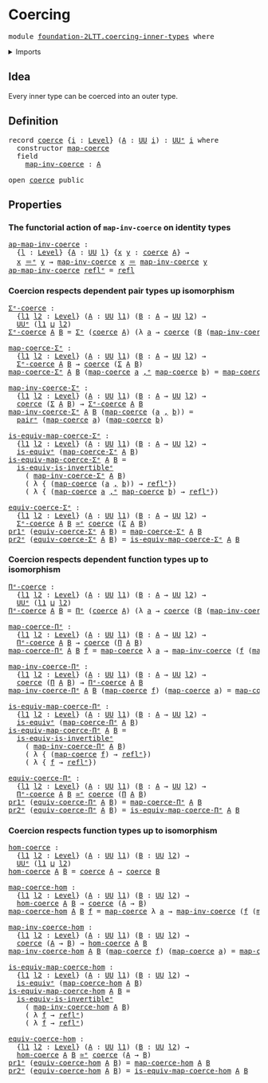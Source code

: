 # Coercing

<pre class="Agda"><a id="21" class="Keyword">module</a> <a id="28" href="foundation-2LTT.coercing-inner-types.html" class="Module">foundation-2LTT.coercing-inner-types</a> <a id="65" class="Keyword">where</a>
</pre>
<details><summary>Imports</summary>

<pre class="Agda"><a id="121" class="Keyword">open</a> <a id="126" class="Keyword">import</a> <a id="133" href="foundation.dependent-pair-types.html" class="Module">foundation.dependent-pair-types</a>
<a id="165" class="Keyword">open</a> <a id="170" class="Keyword">import</a> <a id="177" href="foundation.dependent-pair-types%25E1%25B5%2589.html" class="Module">foundation.dependent-pair-typesᵉ</a>
<a id="210" class="Keyword">open</a> <a id="215" class="Keyword">import</a> <a id="222" href="foundation.equivalences%25E1%25B5%2589.html" class="Module">foundation.equivalencesᵉ</a>
<a id="247" class="Keyword">open</a> <a id="252" class="Keyword">import</a> <a id="259" href="foundation.identity-types.html" class="Module">foundation.identity-types</a>
<a id="285" class="Keyword">open</a> <a id="290" class="Keyword">import</a> <a id="297" href="foundation.identity-types%25E1%25B5%2589.html" class="Module">foundation.identity-typesᵉ</a>
<a id="324" class="Keyword">open</a> <a id="329" class="Keyword">import</a> <a id="336" href="foundation.pi-decompositions.html" class="Module">foundation.pi-decompositions</a>
<a id="365" class="Keyword">open</a> <a id="370" class="Keyword">import</a> <a id="377" href="foundation.pi-decompositions%25E1%25B5%2589.html" class="Module">foundation.pi-decompositionsᵉ</a>
<a id="407" class="Keyword">open</a> <a id="412" class="Keyword">import</a> <a id="419" href="foundation.universe-levels.html" class="Module">foundation.universe-levels</a>
<a id="446" class="Keyword">open</a> <a id="451" class="Keyword">import</a> <a id="458" href="foundation.universe-levels%25E1%25B5%2589.html" class="Module">foundation.universe-levelsᵉ</a>
</pre>
</details>

## Idea

Every inner type can be coerced into an outer type.

## Definition

<pre class="Agda"><a id="588" class="Keyword">record</a> <a id="coerce"></a><a id="595" href="foundation-2LTT.coercing-inner-types.html#595" class="Record">coerce</a> <a id="602" class="Symbol">{</a><a id="603" href="foundation-2LTT.coercing-inner-types.html#603" class="Bound">i</a> <a id="605" class="Symbol">:</a> <a id="607" href="Agda.Primitive.html#742" class="Postulate">Level</a><a id="612" class="Symbol">}</a> <a id="614" class="Symbol">(</a><a id="615" href="foundation-2LTT.coercing-inner-types.html#615" class="Bound">A</a> <a id="617" class="Symbol">:</a> <a id="619" href="Agda.Primitive.html#388" class="Primitive">UU</a> <a id="622" href="foundation-2LTT.coercing-inner-types.html#603" class="Bound">i</a><a id="623" class="Symbol">)</a> <a id="625" class="Symbol">:</a> <a id="627" href="Agda.Primitive.html#429" class="Primitive">UUᵉ</a> <a id="631" href="foundation-2LTT.coercing-inner-types.html#603" class="Bound">i</a> <a id="633" class="Keyword">where</a>
  <a id="641" class="Keyword">constructor</a> <a id="map-coerce"></a><a id="653" href="foundation-2LTT.coercing-inner-types.html#653" class="InductiveConstructor">map-coerce</a>
  <a id="666" class="Keyword">field</a>
    <a id="coerce.map-inv-coerce"></a><a id="676" href="foundation-2LTT.coercing-inner-types.html#676" class="Field">map-inv-coerce</a> <a id="691" class="Symbol">:</a> <a id="693" href="foundation-2LTT.coercing-inner-types.html#615" class="Bound">A</a>

<a id="696" class="Keyword">open</a> <a id="701" href="foundation-2LTT.coercing-inner-types.html#595" class="Module">coerce</a> <a id="708" class="Keyword">public</a>
</pre>
## Properties

### The functorial action of `map-inv-coerce` on identity types

<pre class="Agda"><a id="ap-map-inv-coerce"></a><a id="808" href="foundation-2LTT.coercing-inner-types.html#808" class="Function">ap-map-inv-coerce</a> <a id="826" class="Symbol">:</a>
  <a id="830" class="Symbol">{</a><a id="831" href="foundation-2LTT.coercing-inner-types.html#831" class="Bound">l</a> <a id="833" class="Symbol">:</a> <a id="835" href="Agda.Primitive.html#742" class="Postulate">Level</a><a id="840" class="Symbol">}</a> <a id="842" class="Symbol">{</a><a id="843" href="foundation-2LTT.coercing-inner-types.html#843" class="Bound">A</a> <a id="845" class="Symbol">:</a> <a id="847" href="Agda.Primitive.html#388" class="Primitive">UU</a> <a id="850" href="foundation-2LTT.coercing-inner-types.html#831" class="Bound">l</a><a id="851" class="Symbol">}</a> <a id="853" class="Symbol">{</a><a id="854" href="foundation-2LTT.coercing-inner-types.html#854" class="Bound">x</a> <a id="856" href="foundation-2LTT.coercing-inner-types.html#856" class="Bound">y</a> <a id="858" class="Symbol">:</a> <a id="860" href="foundation-2LTT.coercing-inner-types.html#595" class="Record">coerce</a> <a id="867" href="foundation-2LTT.coercing-inner-types.html#843" class="Bound">A</a><a id="868" class="Symbol">}</a> <a id="870" class="Symbol">→</a>
  <a id="874" href="foundation-2LTT.coercing-inner-types.html#854" class="Bound">x</a> <a id="876" href="foundation-core.identity-types%25E1%25B5%2589.html#2730" class="Function Operator">＝ᵉ</a> <a id="879" href="foundation-2LTT.coercing-inner-types.html#856" class="Bound">y</a> <a id="881" class="Symbol">→</a> <a id="883" href="foundation-2LTT.coercing-inner-types.html#676" class="Field">map-inv-coerce</a> <a id="898" href="foundation-2LTT.coercing-inner-types.html#854" class="Bound">x</a> <a id="900" href="foundation-core.identity-types.html#2713" class="Function Operator">＝</a> <a id="902" href="foundation-2LTT.coercing-inner-types.html#676" class="Field">map-inv-coerce</a> <a id="917" href="foundation-2LTT.coercing-inner-types.html#856" class="Bound">y</a>
<a id="919" href="foundation-2LTT.coercing-inner-types.html#808" class="Function">ap-map-inv-coerce</a> <a id="937" href="foundation-core.identity-types%25E1%25B5%2589.html#2694" class="InductiveConstructor">reflᵉ</a> <a id="943" class="Symbol">=</a> <a id="945" href="foundation-core.identity-types.html#2682" class="InductiveConstructor">refl</a>
</pre>
### Coercion respects dependent pair types up isomorphism

<pre class="Agda"><a id="Σᵉ-coerce"></a><a id="1022" href="foundation-2LTT.coercing-inner-types.html#1022" class="Function">Σᵉ-coerce</a> <a id="1032" class="Symbol">:</a>
  <a id="1036" class="Symbol">{</a><a id="1037" href="foundation-2LTT.coercing-inner-types.html#1037" class="Bound">l1</a> <a id="1040" href="foundation-2LTT.coercing-inner-types.html#1040" class="Bound">l2</a> <a id="1043" class="Symbol">:</a> <a id="1045" href="Agda.Primitive.html#742" class="Postulate">Level</a><a id="1050" class="Symbol">}</a> <a id="1052" class="Symbol">(</a><a id="1053" href="foundation-2LTT.coercing-inner-types.html#1053" class="Bound">A</a> <a id="1055" class="Symbol">:</a> <a id="1057" href="Agda.Primitive.html#388" class="Primitive">UU</a> <a id="1060" href="foundation-2LTT.coercing-inner-types.html#1037" class="Bound">l1</a><a id="1062" class="Symbol">)</a> <a id="1064" class="Symbol">(</a><a id="1065" href="foundation-2LTT.coercing-inner-types.html#1065" class="Bound">B</a> <a id="1067" class="Symbol">:</a> <a id="1069" href="foundation-2LTT.coercing-inner-types.html#1053" class="Bound">A</a> <a id="1071" class="Symbol">→</a> <a id="1073" href="Agda.Primitive.html#388" class="Primitive">UU</a> <a id="1076" href="foundation-2LTT.coercing-inner-types.html#1040" class="Bound">l2</a><a id="1078" class="Symbol">)</a> <a id="1080" class="Symbol">→</a>
  <a id="1084" href="Agda.Primitive.html#429" class="Primitive">UUᵉ</a> <a id="1088" class="Symbol">(</a><a id="1089" href="foundation-2LTT.coercing-inner-types.html#1037" class="Bound">l1</a> <a id="1092" href="Agda.Primitive.html#961" class="Primitive Operator">⊔</a> <a id="1094" href="foundation-2LTT.coercing-inner-types.html#1040" class="Bound">l2</a><a id="1096" class="Symbol">)</a>
<a id="1098" href="foundation-2LTT.coercing-inner-types.html#1022" class="Function">Σᵉ-coerce</a> <a id="1108" href="foundation-2LTT.coercing-inner-types.html#1108" class="Bound">A</a> <a id="1110" href="foundation-2LTT.coercing-inner-types.html#1110" class="Bound">B</a> <a id="1112" class="Symbol">=</a> <a id="1114" href="foundation.dependent-pair-types%25E1%25B5%2589.html#585" class="Record">Σᵉ</a> <a id="1117" class="Symbol">(</a><a id="1118" href="foundation-2LTT.coercing-inner-types.html#595" class="Record">coerce</a> <a id="1125" href="foundation-2LTT.coercing-inner-types.html#1108" class="Bound">A</a><a id="1126" class="Symbol">)</a> <a id="1128" class="Symbol">(λ</a> <a id="1131" href="foundation-2LTT.coercing-inner-types.html#1131" class="Bound">a</a> <a id="1133" class="Symbol">→</a> <a id="1135" href="foundation-2LTT.coercing-inner-types.html#595" class="Record">coerce</a> <a id="1142" class="Symbol">(</a><a id="1143" href="foundation-2LTT.coercing-inner-types.html#1110" class="Bound">B</a> <a id="1145" class="Symbol">(</a><a id="1146" href="foundation-2LTT.coercing-inner-types.html#676" class="Field">map-inv-coerce</a> <a id="1161" href="foundation-2LTT.coercing-inner-types.html#1131" class="Bound">a</a><a id="1162" class="Symbol">)))</a>

<a id="map-coerce-Σᵉ"></a><a id="1167" href="foundation-2LTT.coercing-inner-types.html#1167" class="Function">map-coerce-Σᵉ</a> <a id="1181" class="Symbol">:</a>
  <a id="1185" class="Symbol">{</a><a id="1186" href="foundation-2LTT.coercing-inner-types.html#1186" class="Bound">l1</a> <a id="1189" href="foundation-2LTT.coercing-inner-types.html#1189" class="Bound">l2</a> <a id="1192" class="Symbol">:</a> <a id="1194" href="Agda.Primitive.html#742" class="Postulate">Level</a><a id="1199" class="Symbol">}</a> <a id="1201" class="Symbol">(</a><a id="1202" href="foundation-2LTT.coercing-inner-types.html#1202" class="Bound">A</a> <a id="1204" class="Symbol">:</a> <a id="1206" href="Agda.Primitive.html#388" class="Primitive">UU</a> <a id="1209" href="foundation-2LTT.coercing-inner-types.html#1186" class="Bound">l1</a><a id="1211" class="Symbol">)</a> <a id="1213" class="Symbol">(</a><a id="1214" href="foundation-2LTT.coercing-inner-types.html#1214" class="Bound">B</a> <a id="1216" class="Symbol">:</a> <a id="1218" href="foundation-2LTT.coercing-inner-types.html#1202" class="Bound">A</a> <a id="1220" class="Symbol">→</a> <a id="1222" href="Agda.Primitive.html#388" class="Primitive">UU</a> <a id="1225" href="foundation-2LTT.coercing-inner-types.html#1189" class="Bound">l2</a><a id="1227" class="Symbol">)</a> <a id="1229" class="Symbol">→</a>
  <a id="1233" href="foundation-2LTT.coercing-inner-types.html#1022" class="Function">Σᵉ-coerce</a> <a id="1243" href="foundation-2LTT.coercing-inner-types.html#1202" class="Bound">A</a> <a id="1245" href="foundation-2LTT.coercing-inner-types.html#1214" class="Bound">B</a> <a id="1247" class="Symbol">→</a> <a id="1249" href="foundation-2LTT.coercing-inner-types.html#595" class="Record">coerce</a> <a id="1256" class="Symbol">(</a><a id="1257" href="foundation.dependent-pair-types.html#583" class="Record">Σ</a> <a id="1259" href="foundation-2LTT.coercing-inner-types.html#1202" class="Bound">A</a> <a id="1261" href="foundation-2LTT.coercing-inner-types.html#1214" class="Bound">B</a><a id="1262" class="Symbol">)</a>
<a id="1264" href="foundation-2LTT.coercing-inner-types.html#1167" class="Function">map-coerce-Σᵉ</a> <a id="1278" href="foundation-2LTT.coercing-inner-types.html#1278" class="Bound">A</a> <a id="1280" href="foundation-2LTT.coercing-inner-types.html#1280" class="Bound">B</a> <a id="1282" class="Symbol">(</a><a id="1283" href="foundation-2LTT.coercing-inner-types.html#653" class="InductiveConstructor">map-coerce</a> <a id="1294" href="foundation-2LTT.coercing-inner-types.html#1294" class="Bound">a</a> <a id="1296" href="foundation.dependent-pair-types%25E1%25B5%2589.html#788" class="InductiveConstructor Operator">,ᵉ</a> <a id="1299" href="foundation-2LTT.coercing-inner-types.html#653" class="InductiveConstructor">map-coerce</a> <a id="1310" href="foundation-2LTT.coercing-inner-types.html#1310" class="Bound">b</a><a id="1311" class="Symbol">)</a> <a id="1313" class="Symbol">=</a> <a id="1315" href="foundation-2LTT.coercing-inner-types.html#653" class="InductiveConstructor">map-coerce</a> <a id="1326" class="Symbol">(</a><a id="1327" href="foundation-2LTT.coercing-inner-types.html#1294" class="Bound">a</a> <a id="1329" href="foundation.dependent-pair-types.html#787" class="InductiveConstructor Operator">,</a> <a id="1331" href="foundation-2LTT.coercing-inner-types.html#1310" class="Bound">b</a><a id="1332" class="Symbol">)</a>

<a id="map-inv-coerce-Σᵉ"></a><a id="1335" href="foundation-2LTT.coercing-inner-types.html#1335" class="Function">map-inv-coerce-Σᵉ</a> <a id="1353" class="Symbol">:</a>
  <a id="1357" class="Symbol">{</a><a id="1358" href="foundation-2LTT.coercing-inner-types.html#1358" class="Bound">l1</a> <a id="1361" href="foundation-2LTT.coercing-inner-types.html#1361" class="Bound">l2</a> <a id="1364" class="Symbol">:</a> <a id="1366" href="Agda.Primitive.html#742" class="Postulate">Level</a><a id="1371" class="Symbol">}</a> <a id="1373" class="Symbol">(</a><a id="1374" href="foundation-2LTT.coercing-inner-types.html#1374" class="Bound">A</a> <a id="1376" class="Symbol">:</a> <a id="1378" href="Agda.Primitive.html#388" class="Primitive">UU</a> <a id="1381" href="foundation-2LTT.coercing-inner-types.html#1358" class="Bound">l1</a><a id="1383" class="Symbol">)</a> <a id="1385" class="Symbol">(</a><a id="1386" href="foundation-2LTT.coercing-inner-types.html#1386" class="Bound">B</a> <a id="1388" class="Symbol">:</a> <a id="1390" href="foundation-2LTT.coercing-inner-types.html#1374" class="Bound">A</a> <a id="1392" class="Symbol">→</a> <a id="1394" href="Agda.Primitive.html#388" class="Primitive">UU</a> <a id="1397" href="foundation-2LTT.coercing-inner-types.html#1361" class="Bound">l2</a><a id="1399" class="Symbol">)</a> <a id="1401" class="Symbol">→</a>
  <a id="1405" href="foundation-2LTT.coercing-inner-types.html#595" class="Record">coerce</a> <a id="1412" class="Symbol">(</a><a id="1413" href="foundation.dependent-pair-types.html#583" class="Record">Σ</a> <a id="1415" href="foundation-2LTT.coercing-inner-types.html#1374" class="Bound">A</a> <a id="1417" href="foundation-2LTT.coercing-inner-types.html#1386" class="Bound">B</a><a id="1418" class="Symbol">)</a> <a id="1420" class="Symbol">→</a> <a id="1422" href="foundation-2LTT.coercing-inner-types.html#1022" class="Function">Σᵉ-coerce</a> <a id="1432" href="foundation-2LTT.coercing-inner-types.html#1374" class="Bound">A</a> <a id="1434" href="foundation-2LTT.coercing-inner-types.html#1386" class="Bound">B</a>
<a id="1436" href="foundation-2LTT.coercing-inner-types.html#1335" class="Function">map-inv-coerce-Σᵉ</a> <a id="1454" href="foundation-2LTT.coercing-inner-types.html#1454" class="Bound">A</a> <a id="1456" href="foundation-2LTT.coercing-inner-types.html#1456" class="Bound">B</a> <a id="1458" class="Symbol">(</a><a id="1459" href="foundation-2LTT.coercing-inner-types.html#653" class="InductiveConstructor">map-coerce</a> <a id="1470" class="Symbol">(</a><a id="1471" href="foundation-2LTT.coercing-inner-types.html#1471" class="Bound">a</a> <a id="1473" href="foundation.dependent-pair-types.html#787" class="InductiveConstructor Operator">,</a> <a id="1475" href="foundation-2LTT.coercing-inner-types.html#1475" class="Bound">b</a><a id="1476" class="Symbol">))</a> <a id="1479" class="Symbol">=</a>
  <a id="1483" href="foundation.dependent-pair-types%25E1%25B5%2589.html#679" class="InductiveConstructor">pairᵉ</a> <a id="1489" class="Symbol">(</a><a id="1490" href="foundation-2LTT.coercing-inner-types.html#653" class="InductiveConstructor">map-coerce</a> <a id="1501" href="foundation-2LTT.coercing-inner-types.html#1471" class="Bound">a</a><a id="1502" class="Symbol">)</a> <a id="1504" class="Symbol">(</a><a id="1505" href="foundation-2LTT.coercing-inner-types.html#653" class="InductiveConstructor">map-coerce</a> <a id="1516" href="foundation-2LTT.coercing-inner-types.html#1475" class="Bound">b</a><a id="1517" class="Symbol">)</a>

<a id="is-equiv-map-coerce-Σᵉ"></a><a id="1520" href="foundation-2LTT.coercing-inner-types.html#1520" class="Function">is-equiv-map-coerce-Σᵉ</a> <a id="1543" class="Symbol">:</a>
  <a id="1547" class="Symbol">{</a><a id="1548" href="foundation-2LTT.coercing-inner-types.html#1548" class="Bound">l1</a> <a id="1551" href="foundation-2LTT.coercing-inner-types.html#1551" class="Bound">l2</a> <a id="1554" class="Symbol">:</a> <a id="1556" href="Agda.Primitive.html#742" class="Postulate">Level</a><a id="1561" class="Symbol">}</a> <a id="1563" class="Symbol">(</a><a id="1564" href="foundation-2LTT.coercing-inner-types.html#1564" class="Bound">A</a> <a id="1566" class="Symbol">:</a> <a id="1568" href="Agda.Primitive.html#388" class="Primitive">UU</a> <a id="1571" href="foundation-2LTT.coercing-inner-types.html#1548" class="Bound">l1</a><a id="1573" class="Symbol">)</a> <a id="1575" class="Symbol">(</a><a id="1576" href="foundation-2LTT.coercing-inner-types.html#1576" class="Bound">B</a> <a id="1578" class="Symbol">:</a> <a id="1580" href="foundation-2LTT.coercing-inner-types.html#1564" class="Bound">A</a> <a id="1582" class="Symbol">→</a> <a id="1584" href="Agda.Primitive.html#388" class="Primitive">UU</a> <a id="1587" href="foundation-2LTT.coercing-inner-types.html#1551" class="Bound">l2</a><a id="1589" class="Symbol">)</a> <a id="1591" class="Symbol">→</a>
  <a id="1595" href="foundation-core.equivalences%25E1%25B5%2589.html#1553" class="Function">is-equivᵉ</a> <a id="1605" class="Symbol">(</a><a id="1606" href="foundation-2LTT.coercing-inner-types.html#1167" class="Function">map-coerce-Σᵉ</a> <a id="1620" href="foundation-2LTT.coercing-inner-types.html#1564" class="Bound">A</a> <a id="1622" href="foundation-2LTT.coercing-inner-types.html#1576" class="Bound">B</a><a id="1623" class="Symbol">)</a>
<a id="1625" href="foundation-2LTT.coercing-inner-types.html#1520" class="Function">is-equiv-map-coerce-Σᵉ</a> <a id="1648" href="foundation-2LTT.coercing-inner-types.html#1648" class="Bound">A</a> <a id="1650" href="foundation-2LTT.coercing-inner-types.html#1650" class="Bound">B</a> <a id="1652" class="Symbol">=</a>
  <a id="1656" href="foundation-core.equivalences%25E1%25B5%2589.html#5107" class="Function">is-equiv-is-invertibleᵉ</a>
    <a id="1684" class="Symbol">(</a> <a id="1686" href="foundation-2LTT.coercing-inner-types.html#1335" class="Function">map-inv-coerce-Σᵉ</a> <a id="1704" href="foundation-2LTT.coercing-inner-types.html#1648" class="Bound">A</a> <a id="1706" href="foundation-2LTT.coercing-inner-types.html#1650" class="Bound">B</a><a id="1707" class="Symbol">)</a>
    <a id="1713" class="Symbol">(</a> <a id="1715" class="Symbol">λ</a> <a id="1717" class="Symbol">{</a> <a id="1719" class="Symbol">(</a><a id="1720" href="foundation-2LTT.coercing-inner-types.html#653" class="InductiveConstructor">map-coerce</a> <a id="1731" class="Symbol">(</a><a id="1732" href="foundation-2LTT.coercing-inner-types.html#1732" class="Bound">a</a> <a id="1734" href="foundation.dependent-pair-types.html#787" class="InductiveConstructor Operator">,</a> <a id="1736" href="foundation-2LTT.coercing-inner-types.html#1736" class="Bound">b</a><a id="1737" class="Symbol">))</a> <a id="1740" class="Symbol">→</a> <a id="1742" href="foundation-core.identity-types%25E1%25B5%2589.html#2694" class="InductiveConstructor">reflᵉ</a><a id="1747" class="Symbol">})</a>
    <a id="1754" class="Symbol">(</a> <a id="1756" class="Symbol">λ</a> <a id="1758" class="Symbol">{</a> <a id="1760" class="Symbol">(</a><a id="1761" href="foundation-2LTT.coercing-inner-types.html#653" class="InductiveConstructor">map-coerce</a> <a id="1772" href="foundation-2LTT.coercing-inner-types.html#1772" class="Bound">a</a> <a id="1774" href="foundation.dependent-pair-types%25E1%25B5%2589.html#788" class="InductiveConstructor Operator">,ᵉ</a> <a id="1777" href="foundation-2LTT.coercing-inner-types.html#653" class="InductiveConstructor">map-coerce</a> <a id="1788" href="foundation-2LTT.coercing-inner-types.html#1788" class="Bound">b</a><a id="1789" class="Symbol">)</a> <a id="1791" class="Symbol">→</a> <a id="1793" href="foundation-core.identity-types%25E1%25B5%2589.html#2694" class="InductiveConstructor">reflᵉ</a><a id="1798" class="Symbol">})</a>

<a id="equiv-coerce-Σᵉ"></a><a id="1802" href="foundation-2LTT.coercing-inner-types.html#1802" class="Function">equiv-coerce-Σᵉ</a> <a id="1818" class="Symbol">:</a>
  <a id="1822" class="Symbol">{</a><a id="1823" href="foundation-2LTT.coercing-inner-types.html#1823" class="Bound">l1</a> <a id="1826" href="foundation-2LTT.coercing-inner-types.html#1826" class="Bound">l2</a> <a id="1829" class="Symbol">:</a> <a id="1831" href="Agda.Primitive.html#742" class="Postulate">Level</a><a id="1836" class="Symbol">}</a> <a id="1838" class="Symbol">(</a><a id="1839" href="foundation-2LTT.coercing-inner-types.html#1839" class="Bound">A</a> <a id="1841" class="Symbol">:</a> <a id="1843" href="Agda.Primitive.html#388" class="Primitive">UU</a> <a id="1846" href="foundation-2LTT.coercing-inner-types.html#1823" class="Bound">l1</a><a id="1848" class="Symbol">)</a> <a id="1850" class="Symbol">(</a><a id="1851" href="foundation-2LTT.coercing-inner-types.html#1851" class="Bound">B</a> <a id="1853" class="Symbol">:</a> <a id="1855" href="foundation-2LTT.coercing-inner-types.html#1839" class="Bound">A</a> <a id="1857" class="Symbol">→</a> <a id="1859" href="Agda.Primitive.html#388" class="Primitive">UU</a> <a id="1862" href="foundation-2LTT.coercing-inner-types.html#1826" class="Bound">l2</a><a id="1864" class="Symbol">)</a> <a id="1866" class="Symbol">→</a>
  <a id="1870" href="foundation-2LTT.coercing-inner-types.html#1022" class="Function">Σᵉ-coerce</a> <a id="1880" href="foundation-2LTT.coercing-inner-types.html#1839" class="Bound">A</a> <a id="1882" href="foundation-2LTT.coercing-inner-types.html#1851" class="Bound">B</a> <a id="1884" href="foundation-core.equivalences%25E1%25B5%2589.html#2662" class="Function Operator">≃ᵉ</a> <a id="1887" href="foundation-2LTT.coercing-inner-types.html#595" class="Record">coerce</a> <a id="1894" class="Symbol">(</a><a id="1895" href="foundation.dependent-pair-types.html#583" class="Record">Σ</a> <a id="1897" href="foundation-2LTT.coercing-inner-types.html#1839" class="Bound">A</a> <a id="1899" href="foundation-2LTT.coercing-inner-types.html#1851" class="Bound">B</a><a id="1900" class="Symbol">)</a>
<a id="1902" href="foundation.dependent-pair-types%25E1%25B5%2589.html#697" class="Field">pr1ᵉ</a> <a id="1907" class="Symbol">(</a><a id="1908" href="foundation-2LTT.coercing-inner-types.html#1802" class="Function">equiv-coerce-Σᵉ</a> <a id="1924" href="foundation-2LTT.coercing-inner-types.html#1924" class="Bound">A</a> <a id="1926" href="foundation-2LTT.coercing-inner-types.html#1926" class="Bound">B</a><a id="1927" class="Symbol">)</a> <a id="1929" class="Symbol">=</a> <a id="1931" href="foundation-2LTT.coercing-inner-types.html#1167" class="Function">map-coerce-Σᵉ</a> <a id="1945" href="foundation-2LTT.coercing-inner-types.html#1924" class="Bound">A</a> <a id="1947" href="foundation-2LTT.coercing-inner-types.html#1926" class="Bound">B</a>
<a id="1949" href="foundation.dependent-pair-types%25E1%25B5%2589.html#711" class="Field">pr2ᵉ</a> <a id="1954" class="Symbol">(</a><a id="1955" href="foundation-2LTT.coercing-inner-types.html#1802" class="Function">equiv-coerce-Σᵉ</a> <a id="1971" href="foundation-2LTT.coercing-inner-types.html#1971" class="Bound">A</a> <a id="1973" href="foundation-2LTT.coercing-inner-types.html#1973" class="Bound">B</a><a id="1974" class="Symbol">)</a> <a id="1976" class="Symbol">=</a> <a id="1978" href="foundation-2LTT.coercing-inner-types.html#1520" class="Function">is-equiv-map-coerce-Σᵉ</a> <a id="2001" href="foundation-2LTT.coercing-inner-types.html#1971" class="Bound">A</a> <a id="2003" href="foundation-2LTT.coercing-inner-types.html#1973" class="Bound">B</a>
</pre>
### Coercion respects dependent function types up to isomorphism

<pre class="Agda"><a id="Πᵉ-coerce"></a><a id="2084" href="foundation-2LTT.coercing-inner-types.html#2084" class="Function">Πᵉ-coerce</a> <a id="2094" class="Symbol">:</a>
  <a id="2098" class="Symbol">{</a><a id="2099" href="foundation-2LTT.coercing-inner-types.html#2099" class="Bound">l1</a> <a id="2102" href="foundation-2LTT.coercing-inner-types.html#2102" class="Bound">l2</a> <a id="2105" class="Symbol">:</a> <a id="2107" href="Agda.Primitive.html#742" class="Postulate">Level</a><a id="2112" class="Symbol">}</a> <a id="2114" class="Symbol">(</a><a id="2115" href="foundation-2LTT.coercing-inner-types.html#2115" class="Bound">A</a> <a id="2117" class="Symbol">:</a> <a id="2119" href="Agda.Primitive.html#388" class="Primitive">UU</a> <a id="2122" href="foundation-2LTT.coercing-inner-types.html#2099" class="Bound">l1</a><a id="2124" class="Symbol">)</a> <a id="2126" class="Symbol">(</a><a id="2127" href="foundation-2LTT.coercing-inner-types.html#2127" class="Bound">B</a> <a id="2129" class="Symbol">:</a> <a id="2131" href="foundation-2LTT.coercing-inner-types.html#2115" class="Bound">A</a> <a id="2133" class="Symbol">→</a> <a id="2135" href="Agda.Primitive.html#388" class="Primitive">UU</a> <a id="2138" href="foundation-2LTT.coercing-inner-types.html#2102" class="Bound">l2</a><a id="2140" class="Symbol">)</a> <a id="2142" class="Symbol">→</a>
  <a id="2146" href="Agda.Primitive.html#429" class="Primitive">UUᵉ</a> <a id="2150" class="Symbol">(</a><a id="2151" href="foundation-2LTT.coercing-inner-types.html#2099" class="Bound">l1</a> <a id="2154" href="Agda.Primitive.html#961" class="Primitive Operator">⊔</a> <a id="2156" href="foundation-2LTT.coercing-inner-types.html#2102" class="Bound">l2</a><a id="2158" class="Symbol">)</a>
<a id="2160" href="foundation-2LTT.coercing-inner-types.html#2084" class="Function">Πᵉ-coerce</a> <a id="2170" href="foundation-2LTT.coercing-inner-types.html#2170" class="Bound">A</a> <a id="2172" href="foundation-2LTT.coercing-inner-types.html#2172" class="Bound">B</a> <a id="2174" class="Symbol">=</a> <a id="2176" href="foundation.pi-decompositions%25E1%25B5%2589.html#1397" class="Function">Πᵉ</a> <a id="2179" class="Symbol">(</a><a id="2180" href="foundation-2LTT.coercing-inner-types.html#595" class="Record">coerce</a> <a id="2187" href="foundation-2LTT.coercing-inner-types.html#2170" class="Bound">A</a><a id="2188" class="Symbol">)</a> <a id="2190" class="Symbol">(λ</a> <a id="2193" href="foundation-2LTT.coercing-inner-types.html#2193" class="Bound">a</a> <a id="2195" class="Symbol">→</a> <a id="2197" href="foundation-2LTT.coercing-inner-types.html#595" class="Record">coerce</a> <a id="2204" class="Symbol">(</a><a id="2205" href="foundation-2LTT.coercing-inner-types.html#2172" class="Bound">B</a> <a id="2207" class="Symbol">(</a><a id="2208" href="foundation-2LTT.coercing-inner-types.html#676" class="Field">map-inv-coerce</a> <a id="2223" href="foundation-2LTT.coercing-inner-types.html#2193" class="Bound">a</a><a id="2224" class="Symbol">)))</a>

<a id="map-coerce-Πᵉ"></a><a id="2229" href="foundation-2LTT.coercing-inner-types.html#2229" class="Function">map-coerce-Πᵉ</a> <a id="2243" class="Symbol">:</a>
  <a id="2247" class="Symbol">{</a><a id="2248" href="foundation-2LTT.coercing-inner-types.html#2248" class="Bound">l1</a> <a id="2251" href="foundation-2LTT.coercing-inner-types.html#2251" class="Bound">l2</a> <a id="2254" class="Symbol">:</a> <a id="2256" href="Agda.Primitive.html#742" class="Postulate">Level</a><a id="2261" class="Symbol">}</a> <a id="2263" class="Symbol">(</a><a id="2264" href="foundation-2LTT.coercing-inner-types.html#2264" class="Bound">A</a> <a id="2266" class="Symbol">:</a> <a id="2268" href="Agda.Primitive.html#388" class="Primitive">UU</a> <a id="2271" href="foundation-2LTT.coercing-inner-types.html#2248" class="Bound">l1</a><a id="2273" class="Symbol">)</a> <a id="2275" class="Symbol">(</a><a id="2276" href="foundation-2LTT.coercing-inner-types.html#2276" class="Bound">B</a> <a id="2278" class="Symbol">:</a> <a id="2280" href="foundation-2LTT.coercing-inner-types.html#2264" class="Bound">A</a> <a id="2282" class="Symbol">→</a> <a id="2284" href="Agda.Primitive.html#388" class="Primitive">UU</a> <a id="2287" href="foundation-2LTT.coercing-inner-types.html#2251" class="Bound">l2</a><a id="2289" class="Symbol">)</a> <a id="2291" class="Symbol">→</a>
  <a id="2295" href="foundation-2LTT.coercing-inner-types.html#2084" class="Function">Πᵉ-coerce</a> <a id="2305" href="foundation-2LTT.coercing-inner-types.html#2264" class="Bound">A</a> <a id="2307" href="foundation-2LTT.coercing-inner-types.html#2276" class="Bound">B</a> <a id="2309" class="Symbol">→</a> <a id="2311" href="foundation-2LTT.coercing-inner-types.html#595" class="Record">coerce</a> <a id="2318" class="Symbol">(</a><a id="2319" href="foundation.pi-decompositions.html#1380" class="Function">Π</a> <a id="2321" href="foundation-2LTT.coercing-inner-types.html#2264" class="Bound">A</a> <a id="2323" href="foundation-2LTT.coercing-inner-types.html#2276" class="Bound">B</a><a id="2324" class="Symbol">)</a>
<a id="2326" href="foundation-2LTT.coercing-inner-types.html#2229" class="Function">map-coerce-Πᵉ</a> <a id="2340" href="foundation-2LTT.coercing-inner-types.html#2340" class="Bound">A</a> <a id="2342" href="foundation-2LTT.coercing-inner-types.html#2342" class="Bound">B</a> <a id="2344" href="foundation-2LTT.coercing-inner-types.html#2344" class="Bound">f</a> <a id="2346" class="Symbol">=</a> <a id="2348" href="foundation-2LTT.coercing-inner-types.html#653" class="InductiveConstructor">map-coerce</a> <a id="2359" class="Symbol">λ</a> <a id="2361" href="foundation-2LTT.coercing-inner-types.html#2361" class="Bound">a</a> <a id="2363" class="Symbol">→</a> <a id="2365" href="foundation-2LTT.coercing-inner-types.html#676" class="Field">map-inv-coerce</a> <a id="2380" class="Symbol">(</a><a id="2381" href="foundation-2LTT.coercing-inner-types.html#2344" class="Bound">f</a> <a id="2383" class="Symbol">(</a><a id="2384" href="foundation-2LTT.coercing-inner-types.html#653" class="InductiveConstructor">map-coerce</a> <a id="2395" href="foundation-2LTT.coercing-inner-types.html#2361" class="Bound">a</a><a id="2396" class="Symbol">))</a>

<a id="map-inv-coerce-Πᵉ"></a><a id="2400" href="foundation-2LTT.coercing-inner-types.html#2400" class="Function">map-inv-coerce-Πᵉ</a> <a id="2418" class="Symbol">:</a>
  <a id="2422" class="Symbol">{</a><a id="2423" href="foundation-2LTT.coercing-inner-types.html#2423" class="Bound">l1</a> <a id="2426" href="foundation-2LTT.coercing-inner-types.html#2426" class="Bound">l2</a> <a id="2429" class="Symbol">:</a> <a id="2431" href="Agda.Primitive.html#742" class="Postulate">Level</a><a id="2436" class="Symbol">}</a> <a id="2438" class="Symbol">(</a><a id="2439" href="foundation-2LTT.coercing-inner-types.html#2439" class="Bound">A</a> <a id="2441" class="Symbol">:</a> <a id="2443" href="Agda.Primitive.html#388" class="Primitive">UU</a> <a id="2446" href="foundation-2LTT.coercing-inner-types.html#2423" class="Bound">l1</a><a id="2448" class="Symbol">)</a> <a id="2450" class="Symbol">(</a><a id="2451" href="foundation-2LTT.coercing-inner-types.html#2451" class="Bound">B</a> <a id="2453" class="Symbol">:</a> <a id="2455" href="foundation-2LTT.coercing-inner-types.html#2439" class="Bound">A</a> <a id="2457" class="Symbol">→</a> <a id="2459" href="Agda.Primitive.html#388" class="Primitive">UU</a> <a id="2462" href="foundation-2LTT.coercing-inner-types.html#2426" class="Bound">l2</a><a id="2464" class="Symbol">)</a> <a id="2466" class="Symbol">→</a>
  <a id="2470" href="foundation-2LTT.coercing-inner-types.html#595" class="Record">coerce</a> <a id="2477" class="Symbol">(</a><a id="2478" href="foundation.pi-decompositions.html#1380" class="Function">Π</a> <a id="2480" href="foundation-2LTT.coercing-inner-types.html#2439" class="Bound">A</a> <a id="2482" href="foundation-2LTT.coercing-inner-types.html#2451" class="Bound">B</a><a id="2483" class="Symbol">)</a> <a id="2485" class="Symbol">→</a> <a id="2487" href="foundation-2LTT.coercing-inner-types.html#2084" class="Function">Πᵉ-coerce</a> <a id="2497" href="foundation-2LTT.coercing-inner-types.html#2439" class="Bound">A</a> <a id="2499" href="foundation-2LTT.coercing-inner-types.html#2451" class="Bound">B</a>
<a id="2501" href="foundation-2LTT.coercing-inner-types.html#2400" class="Function">map-inv-coerce-Πᵉ</a> <a id="2519" href="foundation-2LTT.coercing-inner-types.html#2519" class="Bound">A</a> <a id="2521" href="foundation-2LTT.coercing-inner-types.html#2521" class="Bound">B</a> <a id="2523" class="Symbol">(</a><a id="2524" href="foundation-2LTT.coercing-inner-types.html#653" class="InductiveConstructor">map-coerce</a> <a id="2535" href="foundation-2LTT.coercing-inner-types.html#2535" class="Bound">f</a><a id="2536" class="Symbol">)</a> <a id="2538" class="Symbol">(</a><a id="2539" href="foundation-2LTT.coercing-inner-types.html#653" class="InductiveConstructor">map-coerce</a> <a id="2550" href="foundation-2LTT.coercing-inner-types.html#2550" class="Bound">a</a><a id="2551" class="Symbol">)</a> <a id="2553" class="Symbol">=</a> <a id="2555" href="foundation-2LTT.coercing-inner-types.html#653" class="InductiveConstructor">map-coerce</a> <a id="2566" class="Symbol">(</a><a id="2567" href="foundation-2LTT.coercing-inner-types.html#2535" class="Bound">f</a> <a id="2569" href="foundation-2LTT.coercing-inner-types.html#2550" class="Bound">a</a><a id="2570" class="Symbol">)</a>

<a id="is-equiv-map-coerce-Πᵉ"></a><a id="2573" href="foundation-2LTT.coercing-inner-types.html#2573" class="Function">is-equiv-map-coerce-Πᵉ</a> <a id="2596" class="Symbol">:</a>
  <a id="2600" class="Symbol">{</a><a id="2601" href="foundation-2LTT.coercing-inner-types.html#2601" class="Bound">l1</a> <a id="2604" href="foundation-2LTT.coercing-inner-types.html#2604" class="Bound">l2</a> <a id="2607" class="Symbol">:</a> <a id="2609" href="Agda.Primitive.html#742" class="Postulate">Level</a><a id="2614" class="Symbol">}</a> <a id="2616" class="Symbol">(</a><a id="2617" href="foundation-2LTT.coercing-inner-types.html#2617" class="Bound">A</a> <a id="2619" class="Symbol">:</a> <a id="2621" href="Agda.Primitive.html#388" class="Primitive">UU</a> <a id="2624" href="foundation-2LTT.coercing-inner-types.html#2601" class="Bound">l1</a><a id="2626" class="Symbol">)</a> <a id="2628" class="Symbol">(</a><a id="2629" href="foundation-2LTT.coercing-inner-types.html#2629" class="Bound">B</a> <a id="2631" class="Symbol">:</a> <a id="2633" href="foundation-2LTT.coercing-inner-types.html#2617" class="Bound">A</a> <a id="2635" class="Symbol">→</a> <a id="2637" href="Agda.Primitive.html#388" class="Primitive">UU</a> <a id="2640" href="foundation-2LTT.coercing-inner-types.html#2604" class="Bound">l2</a><a id="2642" class="Symbol">)</a> <a id="2644" class="Symbol">→</a>
  <a id="2648" href="foundation-core.equivalences%25E1%25B5%2589.html#1553" class="Function">is-equivᵉ</a> <a id="2658" class="Symbol">(</a><a id="2659" href="foundation-2LTT.coercing-inner-types.html#2229" class="Function">map-coerce-Πᵉ</a> <a id="2673" href="foundation-2LTT.coercing-inner-types.html#2617" class="Bound">A</a> <a id="2675" href="foundation-2LTT.coercing-inner-types.html#2629" class="Bound">B</a><a id="2676" class="Symbol">)</a>
<a id="2678" href="foundation-2LTT.coercing-inner-types.html#2573" class="Function">is-equiv-map-coerce-Πᵉ</a> <a id="2701" href="foundation-2LTT.coercing-inner-types.html#2701" class="Bound">A</a> <a id="2703" href="foundation-2LTT.coercing-inner-types.html#2703" class="Bound">B</a> <a id="2705" class="Symbol">=</a>
  <a id="2709" href="foundation-core.equivalences%25E1%25B5%2589.html#5107" class="Function">is-equiv-is-invertibleᵉ</a>
    <a id="2737" class="Symbol">(</a> <a id="2739" href="foundation-2LTT.coercing-inner-types.html#2400" class="Function">map-inv-coerce-Πᵉ</a> <a id="2757" href="foundation-2LTT.coercing-inner-types.html#2701" class="Bound">A</a> <a id="2759" href="foundation-2LTT.coercing-inner-types.html#2703" class="Bound">B</a><a id="2760" class="Symbol">)</a>
    <a id="2766" class="Symbol">(</a> <a id="2768" class="Symbol">λ</a> <a id="2770" class="Symbol">{</a> <a id="2772" class="Symbol">(</a><a id="2773" href="foundation-2LTT.coercing-inner-types.html#653" class="InductiveConstructor">map-coerce</a> <a id="2784" href="foundation-2LTT.coercing-inner-types.html#2784" class="Bound">f</a><a id="2785" class="Symbol">)</a> <a id="2787" class="Symbol">→</a> <a id="2789" href="foundation-core.identity-types%25E1%25B5%2589.html#2694" class="InductiveConstructor">reflᵉ</a><a id="2794" class="Symbol">})</a>
    <a id="2801" class="Symbol">(</a> <a id="2803" class="Symbol">λ</a> <a id="2805" class="Symbol">{</a> <a id="2807" href="foundation-2LTT.coercing-inner-types.html#2807" class="Bound">f</a> <a id="2809" class="Symbol">→</a> <a id="2811" href="foundation-core.identity-types%25E1%25B5%2589.html#2694" class="InductiveConstructor">reflᵉ</a><a id="2816" class="Symbol">})</a>

<a id="equiv-coerce-Πᵉ"></a><a id="2820" href="foundation-2LTT.coercing-inner-types.html#2820" class="Function">equiv-coerce-Πᵉ</a> <a id="2836" class="Symbol">:</a>
  <a id="2840" class="Symbol">{</a><a id="2841" href="foundation-2LTT.coercing-inner-types.html#2841" class="Bound">l1</a> <a id="2844" href="foundation-2LTT.coercing-inner-types.html#2844" class="Bound">l2</a> <a id="2847" class="Symbol">:</a> <a id="2849" href="Agda.Primitive.html#742" class="Postulate">Level</a><a id="2854" class="Symbol">}</a> <a id="2856" class="Symbol">(</a><a id="2857" href="foundation-2LTT.coercing-inner-types.html#2857" class="Bound">A</a> <a id="2859" class="Symbol">:</a> <a id="2861" href="Agda.Primitive.html#388" class="Primitive">UU</a> <a id="2864" href="foundation-2LTT.coercing-inner-types.html#2841" class="Bound">l1</a><a id="2866" class="Symbol">)</a> <a id="2868" class="Symbol">(</a><a id="2869" href="foundation-2LTT.coercing-inner-types.html#2869" class="Bound">B</a> <a id="2871" class="Symbol">:</a> <a id="2873" href="foundation-2LTT.coercing-inner-types.html#2857" class="Bound">A</a> <a id="2875" class="Symbol">→</a> <a id="2877" href="Agda.Primitive.html#388" class="Primitive">UU</a> <a id="2880" href="foundation-2LTT.coercing-inner-types.html#2844" class="Bound">l2</a><a id="2882" class="Symbol">)</a> <a id="2884" class="Symbol">→</a>
  <a id="2888" href="foundation-2LTT.coercing-inner-types.html#2084" class="Function">Πᵉ-coerce</a> <a id="2898" href="foundation-2LTT.coercing-inner-types.html#2857" class="Bound">A</a> <a id="2900" href="foundation-2LTT.coercing-inner-types.html#2869" class="Bound">B</a> <a id="2902" href="foundation-core.equivalences%25E1%25B5%2589.html#2662" class="Function Operator">≃ᵉ</a> <a id="2905" href="foundation-2LTT.coercing-inner-types.html#595" class="Record">coerce</a> <a id="2912" class="Symbol">(</a><a id="2913" href="foundation.pi-decompositions.html#1380" class="Function">Π</a> <a id="2915" href="foundation-2LTT.coercing-inner-types.html#2857" class="Bound">A</a> <a id="2917" href="foundation-2LTT.coercing-inner-types.html#2869" class="Bound">B</a><a id="2918" class="Symbol">)</a>
<a id="2920" href="foundation.dependent-pair-types%25E1%25B5%2589.html#697" class="Field">pr1ᵉ</a> <a id="2925" class="Symbol">(</a><a id="2926" href="foundation-2LTT.coercing-inner-types.html#2820" class="Function">equiv-coerce-Πᵉ</a> <a id="2942" href="foundation-2LTT.coercing-inner-types.html#2942" class="Bound">A</a> <a id="2944" href="foundation-2LTT.coercing-inner-types.html#2944" class="Bound">B</a><a id="2945" class="Symbol">)</a> <a id="2947" class="Symbol">=</a> <a id="2949" href="foundation-2LTT.coercing-inner-types.html#2229" class="Function">map-coerce-Πᵉ</a> <a id="2963" href="foundation-2LTT.coercing-inner-types.html#2942" class="Bound">A</a> <a id="2965" href="foundation-2LTT.coercing-inner-types.html#2944" class="Bound">B</a>
<a id="2967" href="foundation.dependent-pair-types%25E1%25B5%2589.html#711" class="Field">pr2ᵉ</a> <a id="2972" class="Symbol">(</a><a id="2973" href="foundation-2LTT.coercing-inner-types.html#2820" class="Function">equiv-coerce-Πᵉ</a> <a id="2989" href="foundation-2LTT.coercing-inner-types.html#2989" class="Bound">A</a> <a id="2991" href="foundation-2LTT.coercing-inner-types.html#2991" class="Bound">B</a><a id="2992" class="Symbol">)</a> <a id="2994" class="Symbol">=</a> <a id="2996" href="foundation-2LTT.coercing-inner-types.html#2573" class="Function">is-equiv-map-coerce-Πᵉ</a> <a id="3019" href="foundation-2LTT.coercing-inner-types.html#2989" class="Bound">A</a> <a id="3021" href="foundation-2LTT.coercing-inner-types.html#2991" class="Bound">B</a>
</pre>
### Coercion respects function types up to isomorphism

<pre class="Agda"><a id="hom-coerce"></a><a id="3092" href="foundation-2LTT.coercing-inner-types.html#3092" class="Function">hom-coerce</a> <a id="3103" class="Symbol">:</a>
  <a id="3107" class="Symbol">{</a><a id="3108" href="foundation-2LTT.coercing-inner-types.html#3108" class="Bound">l1</a> <a id="3111" href="foundation-2LTT.coercing-inner-types.html#3111" class="Bound">l2</a> <a id="3114" class="Symbol">:</a> <a id="3116" href="Agda.Primitive.html#742" class="Postulate">Level</a><a id="3121" class="Symbol">}</a> <a id="3123" class="Symbol">(</a><a id="3124" href="foundation-2LTT.coercing-inner-types.html#3124" class="Bound">A</a> <a id="3126" class="Symbol">:</a> <a id="3128" href="Agda.Primitive.html#388" class="Primitive">UU</a> <a id="3131" href="foundation-2LTT.coercing-inner-types.html#3108" class="Bound">l1</a><a id="3133" class="Symbol">)</a> <a id="3135" class="Symbol">(</a><a id="3136" href="foundation-2LTT.coercing-inner-types.html#3136" class="Bound">B</a> <a id="3138" class="Symbol">:</a> <a id="3140" href="Agda.Primitive.html#388" class="Primitive">UU</a> <a id="3143" href="foundation-2LTT.coercing-inner-types.html#3111" class="Bound">l2</a><a id="3145" class="Symbol">)</a> <a id="3147" class="Symbol">→</a>
  <a id="3151" href="Agda.Primitive.html#429" class="Primitive">UUᵉ</a> <a id="3155" class="Symbol">(</a><a id="3156" href="foundation-2LTT.coercing-inner-types.html#3108" class="Bound">l1</a> <a id="3159" href="Agda.Primitive.html#961" class="Primitive Operator">⊔</a> <a id="3161" href="foundation-2LTT.coercing-inner-types.html#3111" class="Bound">l2</a><a id="3163" class="Symbol">)</a>
<a id="3165" href="foundation-2LTT.coercing-inner-types.html#3092" class="Function">hom-coerce</a> <a id="3176" href="foundation-2LTT.coercing-inner-types.html#3176" class="Bound">A</a> <a id="3178" href="foundation-2LTT.coercing-inner-types.html#3178" class="Bound">B</a> <a id="3180" class="Symbol">=</a> <a id="3182" href="foundation-2LTT.coercing-inner-types.html#595" class="Record">coerce</a> <a id="3189" href="foundation-2LTT.coercing-inner-types.html#3176" class="Bound">A</a> <a id="3191" class="Symbol">→</a> <a id="3193" href="foundation-2LTT.coercing-inner-types.html#595" class="Record">coerce</a> <a id="3200" href="foundation-2LTT.coercing-inner-types.html#3178" class="Bound">B</a>

<a id="map-coerce-hom"></a><a id="3203" href="foundation-2LTT.coercing-inner-types.html#3203" class="Function">map-coerce-hom</a> <a id="3218" class="Symbol">:</a>
  <a id="3222" class="Symbol">{</a><a id="3223" href="foundation-2LTT.coercing-inner-types.html#3223" class="Bound">l1</a> <a id="3226" href="foundation-2LTT.coercing-inner-types.html#3226" class="Bound">l2</a> <a id="3229" class="Symbol">:</a> <a id="3231" href="Agda.Primitive.html#742" class="Postulate">Level</a><a id="3236" class="Symbol">}</a> <a id="3238" class="Symbol">(</a><a id="3239" href="foundation-2LTT.coercing-inner-types.html#3239" class="Bound">A</a> <a id="3241" class="Symbol">:</a> <a id="3243" href="Agda.Primitive.html#388" class="Primitive">UU</a> <a id="3246" href="foundation-2LTT.coercing-inner-types.html#3223" class="Bound">l1</a><a id="3248" class="Symbol">)</a> <a id="3250" class="Symbol">(</a><a id="3251" href="foundation-2LTT.coercing-inner-types.html#3251" class="Bound">B</a> <a id="3253" class="Symbol">:</a> <a id="3255" href="Agda.Primitive.html#388" class="Primitive">UU</a> <a id="3258" href="foundation-2LTT.coercing-inner-types.html#3226" class="Bound">l2</a><a id="3260" class="Symbol">)</a> <a id="3262" class="Symbol">→</a>
  <a id="3266" href="foundation-2LTT.coercing-inner-types.html#3092" class="Function">hom-coerce</a> <a id="3277" href="foundation-2LTT.coercing-inner-types.html#3239" class="Bound">A</a> <a id="3279" href="foundation-2LTT.coercing-inner-types.html#3251" class="Bound">B</a> <a id="3281" class="Symbol">→</a> <a id="3283" href="foundation-2LTT.coercing-inner-types.html#595" class="Record">coerce</a> <a id="3290" class="Symbol">(</a><a id="3291" href="foundation-2LTT.coercing-inner-types.html#3239" class="Bound">A</a> <a id="3293" class="Symbol">→</a> <a id="3295" href="foundation-2LTT.coercing-inner-types.html#3251" class="Bound">B</a><a id="3296" class="Symbol">)</a>
<a id="3298" href="foundation-2LTT.coercing-inner-types.html#3203" class="Function">map-coerce-hom</a> <a id="3313" href="foundation-2LTT.coercing-inner-types.html#3313" class="Bound">A</a> <a id="3315" href="foundation-2LTT.coercing-inner-types.html#3315" class="Bound">B</a> <a id="3317" href="foundation-2LTT.coercing-inner-types.html#3317" class="Bound">f</a> <a id="3319" class="Symbol">=</a> <a id="3321" href="foundation-2LTT.coercing-inner-types.html#653" class="InductiveConstructor">map-coerce</a> <a id="3332" class="Symbol">λ</a> <a id="3334" href="foundation-2LTT.coercing-inner-types.html#3334" class="Bound">a</a> <a id="3336" class="Symbol">→</a> <a id="3338" href="foundation-2LTT.coercing-inner-types.html#676" class="Field">map-inv-coerce</a> <a id="3353" class="Symbol">(</a><a id="3354" href="foundation-2LTT.coercing-inner-types.html#3317" class="Bound">f</a> <a id="3356" class="Symbol">(</a><a id="3357" href="foundation-2LTT.coercing-inner-types.html#653" class="InductiveConstructor">map-coerce</a> <a id="3368" href="foundation-2LTT.coercing-inner-types.html#3334" class="Bound">a</a><a id="3369" class="Symbol">))</a>

<a id="map-inv-coerce-hom"></a><a id="3373" href="foundation-2LTT.coercing-inner-types.html#3373" class="Function">map-inv-coerce-hom</a> <a id="3392" class="Symbol">:</a>
  <a id="3396" class="Symbol">{</a><a id="3397" href="foundation-2LTT.coercing-inner-types.html#3397" class="Bound">l1</a> <a id="3400" href="foundation-2LTT.coercing-inner-types.html#3400" class="Bound">l2</a> <a id="3403" class="Symbol">:</a> <a id="3405" href="Agda.Primitive.html#742" class="Postulate">Level</a><a id="3410" class="Symbol">}</a> <a id="3412" class="Symbol">(</a><a id="3413" href="foundation-2LTT.coercing-inner-types.html#3413" class="Bound">A</a> <a id="3415" class="Symbol">:</a> <a id="3417" href="Agda.Primitive.html#388" class="Primitive">UU</a> <a id="3420" href="foundation-2LTT.coercing-inner-types.html#3397" class="Bound">l1</a><a id="3422" class="Symbol">)</a> <a id="3424" class="Symbol">(</a><a id="3425" href="foundation-2LTT.coercing-inner-types.html#3425" class="Bound">B</a> <a id="3427" class="Symbol">:</a> <a id="3429" href="Agda.Primitive.html#388" class="Primitive">UU</a> <a id="3432" href="foundation-2LTT.coercing-inner-types.html#3400" class="Bound">l2</a><a id="3434" class="Symbol">)</a> <a id="3436" class="Symbol">→</a>
  <a id="3440" href="foundation-2LTT.coercing-inner-types.html#595" class="Record">coerce</a> <a id="3447" class="Symbol">(</a><a id="3448" href="foundation-2LTT.coercing-inner-types.html#3413" class="Bound">A</a> <a id="3450" class="Symbol">→</a> <a id="3452" href="foundation-2LTT.coercing-inner-types.html#3425" class="Bound">B</a><a id="3453" class="Symbol">)</a> <a id="3455" class="Symbol">→</a> <a id="3457" href="foundation-2LTT.coercing-inner-types.html#3092" class="Function">hom-coerce</a> <a id="3468" href="foundation-2LTT.coercing-inner-types.html#3413" class="Bound">A</a> <a id="3470" href="foundation-2LTT.coercing-inner-types.html#3425" class="Bound">B</a>
<a id="3472" href="foundation-2LTT.coercing-inner-types.html#3373" class="Function">map-inv-coerce-hom</a> <a id="3491" href="foundation-2LTT.coercing-inner-types.html#3491" class="Bound">A</a> <a id="3493" href="foundation-2LTT.coercing-inner-types.html#3493" class="Bound">B</a> <a id="3495" class="Symbol">(</a><a id="3496" href="foundation-2LTT.coercing-inner-types.html#653" class="InductiveConstructor">map-coerce</a> <a id="3507" href="foundation-2LTT.coercing-inner-types.html#3507" class="Bound">f</a><a id="3508" class="Symbol">)</a> <a id="3510" class="Symbol">(</a><a id="3511" href="foundation-2LTT.coercing-inner-types.html#653" class="InductiveConstructor">map-coerce</a> <a id="3522" href="foundation-2LTT.coercing-inner-types.html#3522" class="Bound">a</a><a id="3523" class="Symbol">)</a> <a id="3525" class="Symbol">=</a> <a id="3527" href="foundation-2LTT.coercing-inner-types.html#653" class="InductiveConstructor">map-coerce</a> <a id="3538" class="Symbol">(</a><a id="3539" href="foundation-2LTT.coercing-inner-types.html#3507" class="Bound">f</a> <a id="3541" href="foundation-2LTT.coercing-inner-types.html#3522" class="Bound">a</a><a id="3542" class="Symbol">)</a>

<a id="is-equiv-map-coerce-hom"></a><a id="3545" href="foundation-2LTT.coercing-inner-types.html#3545" class="Function">is-equiv-map-coerce-hom</a> <a id="3569" class="Symbol">:</a>
  <a id="3573" class="Symbol">{</a><a id="3574" href="foundation-2LTT.coercing-inner-types.html#3574" class="Bound">l1</a> <a id="3577" href="foundation-2LTT.coercing-inner-types.html#3577" class="Bound">l2</a> <a id="3580" class="Symbol">:</a> <a id="3582" href="Agda.Primitive.html#742" class="Postulate">Level</a><a id="3587" class="Symbol">}</a> <a id="3589" class="Symbol">(</a><a id="3590" href="foundation-2LTT.coercing-inner-types.html#3590" class="Bound">A</a> <a id="3592" class="Symbol">:</a> <a id="3594" href="Agda.Primitive.html#388" class="Primitive">UU</a> <a id="3597" href="foundation-2LTT.coercing-inner-types.html#3574" class="Bound">l1</a><a id="3599" class="Symbol">)</a> <a id="3601" class="Symbol">(</a><a id="3602" href="foundation-2LTT.coercing-inner-types.html#3602" class="Bound">B</a> <a id="3604" class="Symbol">:</a> <a id="3606" href="Agda.Primitive.html#388" class="Primitive">UU</a> <a id="3609" href="foundation-2LTT.coercing-inner-types.html#3577" class="Bound">l2</a><a id="3611" class="Symbol">)</a> <a id="3613" class="Symbol">→</a>
  <a id="3617" href="foundation-core.equivalences%25E1%25B5%2589.html#1553" class="Function">is-equivᵉ</a> <a id="3627" class="Symbol">(</a><a id="3628" href="foundation-2LTT.coercing-inner-types.html#3203" class="Function">map-coerce-hom</a> <a id="3643" href="foundation-2LTT.coercing-inner-types.html#3590" class="Bound">A</a> <a id="3645" href="foundation-2LTT.coercing-inner-types.html#3602" class="Bound">B</a><a id="3646" class="Symbol">)</a>
<a id="3648" href="foundation-2LTT.coercing-inner-types.html#3545" class="Function">is-equiv-map-coerce-hom</a> <a id="3672" href="foundation-2LTT.coercing-inner-types.html#3672" class="Bound">A</a> <a id="3674" href="foundation-2LTT.coercing-inner-types.html#3674" class="Bound">B</a> <a id="3676" class="Symbol">=</a>
  <a id="3680" href="foundation-core.equivalences%25E1%25B5%2589.html#5107" class="Function">is-equiv-is-invertibleᵉ</a>
    <a id="3708" class="Symbol">(</a> <a id="3710" href="foundation-2LTT.coercing-inner-types.html#3373" class="Function">map-inv-coerce-hom</a> <a id="3729" href="foundation-2LTT.coercing-inner-types.html#3672" class="Bound">A</a> <a id="3731" href="foundation-2LTT.coercing-inner-types.html#3674" class="Bound">B</a><a id="3732" class="Symbol">)</a>
    <a id="3738" class="Symbol">(</a> <a id="3740" class="Symbol">λ</a> <a id="3742" href="foundation-2LTT.coercing-inner-types.html#3742" class="Bound">f</a> <a id="3744" class="Symbol">→</a> <a id="3746" href="foundation-core.identity-types%25E1%25B5%2589.html#2694" class="InductiveConstructor">reflᵉ</a><a id="3751" class="Symbol">)</a>
    <a id="3757" class="Symbol">(</a> <a id="3759" class="Symbol">λ</a> <a id="3761" href="foundation-2LTT.coercing-inner-types.html#3761" class="Bound">f</a> <a id="3763" class="Symbol">→</a> <a id="3765" href="foundation-core.identity-types%25E1%25B5%2589.html#2694" class="InductiveConstructor">reflᵉ</a><a id="3770" class="Symbol">)</a>

<a id="equiv-coerce-hom"></a><a id="3773" href="foundation-2LTT.coercing-inner-types.html#3773" class="Function">equiv-coerce-hom</a> <a id="3790" class="Symbol">:</a>
  <a id="3794" class="Symbol">{</a><a id="3795" href="foundation-2LTT.coercing-inner-types.html#3795" class="Bound">l1</a> <a id="3798" href="foundation-2LTT.coercing-inner-types.html#3798" class="Bound">l2</a> <a id="3801" class="Symbol">:</a> <a id="3803" href="Agda.Primitive.html#742" class="Postulate">Level</a><a id="3808" class="Symbol">}</a> <a id="3810" class="Symbol">(</a><a id="3811" href="foundation-2LTT.coercing-inner-types.html#3811" class="Bound">A</a> <a id="3813" class="Symbol">:</a> <a id="3815" href="Agda.Primitive.html#388" class="Primitive">UU</a> <a id="3818" href="foundation-2LTT.coercing-inner-types.html#3795" class="Bound">l1</a><a id="3820" class="Symbol">)</a> <a id="3822" class="Symbol">(</a><a id="3823" href="foundation-2LTT.coercing-inner-types.html#3823" class="Bound">B</a> <a id="3825" class="Symbol">:</a> <a id="3827" href="Agda.Primitive.html#388" class="Primitive">UU</a> <a id="3830" href="foundation-2LTT.coercing-inner-types.html#3798" class="Bound">l2</a><a id="3832" class="Symbol">)</a> <a id="3834" class="Symbol">→</a>
  <a id="3838" href="foundation-2LTT.coercing-inner-types.html#3092" class="Function">hom-coerce</a> <a id="3849" href="foundation-2LTT.coercing-inner-types.html#3811" class="Bound">A</a> <a id="3851" href="foundation-2LTT.coercing-inner-types.html#3823" class="Bound">B</a> <a id="3853" href="foundation-core.equivalences%25E1%25B5%2589.html#2662" class="Function Operator">≃ᵉ</a> <a id="3856" href="foundation-2LTT.coercing-inner-types.html#595" class="Record">coerce</a> <a id="3863" class="Symbol">(</a><a id="3864" href="foundation-2LTT.coercing-inner-types.html#3811" class="Bound">A</a> <a id="3866" class="Symbol">→</a> <a id="3868" href="foundation-2LTT.coercing-inner-types.html#3823" class="Bound">B</a><a id="3869" class="Symbol">)</a>
<a id="3871" href="foundation.dependent-pair-types%25E1%25B5%2589.html#697" class="Field">pr1ᵉ</a> <a id="3876" class="Symbol">(</a><a id="3877" href="foundation-2LTT.coercing-inner-types.html#3773" class="Function">equiv-coerce-hom</a> <a id="3894" href="foundation-2LTT.coercing-inner-types.html#3894" class="Bound">A</a> <a id="3896" href="foundation-2LTT.coercing-inner-types.html#3896" class="Bound">B</a><a id="3897" class="Symbol">)</a> <a id="3899" class="Symbol">=</a> <a id="3901" href="foundation-2LTT.coercing-inner-types.html#3203" class="Function">map-coerce-hom</a> <a id="3916" href="foundation-2LTT.coercing-inner-types.html#3894" class="Bound">A</a> <a id="3918" href="foundation-2LTT.coercing-inner-types.html#3896" class="Bound">B</a>
<a id="3920" href="foundation.dependent-pair-types%25E1%25B5%2589.html#711" class="Field">pr2ᵉ</a> <a id="3925" class="Symbol">(</a><a id="3926" href="foundation-2LTT.coercing-inner-types.html#3773" class="Function">equiv-coerce-hom</a> <a id="3943" href="foundation-2LTT.coercing-inner-types.html#3943" class="Bound">A</a> <a id="3945" href="foundation-2LTT.coercing-inner-types.html#3945" class="Bound">B</a><a id="3946" class="Symbol">)</a> <a id="3948" class="Symbol">=</a> <a id="3950" href="foundation-2LTT.coercing-inner-types.html#3545" class="Function">is-equiv-map-coerce-hom</a> <a id="3974" href="foundation-2LTT.coercing-inner-types.html#3943" class="Bound">A</a> <a id="3976" href="foundation-2LTT.coercing-inner-types.html#3945" class="Bound">B</a>
</pre>